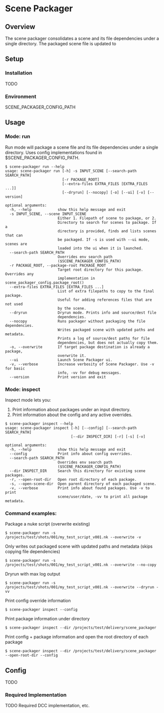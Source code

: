 # Scene Packager
## Overview
The scene packager consolidates a scene and its file dependencies under a single directory.
The packaged scene file is updated to
## Setup
### Installation
TODO
### Environment
SCENE_PACKAGER_CONFIG_PATH
## Usage
### Mode: run
Run mode will package a scene file and its file dependencies under a single directory.
Uses config implementations found in $SCENE_PACKAGER_CONFIG_PATH.

```
$ scene-packager run --help
usage: scene-packager run [-h] -s INPUT_SCENE [--search-path SEARCH_PATH]
                          [-r PACKAGE_ROOT]
                          [--extra-files EXTRA_FILES [EXTRA_FILES ...]]
                          [--dryrun] [--nocopy] [-o] [--ui] [-v] [--version]

optional arguments:
  -h, --help            show this help message and exit
  -s INPUT_SCENE, --scene INPUT_SCENE
                        Either 1. Filepath of scene to package, or 2.
                        Directory to search for scenes to package. If a
                        directory is provided, finds and lists scenes that can
                        be packaged. If -s is used with --ui mode, scenes are
                        loaded into the ui when it is launched.
  --search-path SEARCH_PATH
                        Overrides env search path
                        ($SCENE_PACKAGER_CONFIG_PATH)
  -r PACKAGE_ROOT, --package-root PACKAGE_ROOT
                        Target root directory for this package. Overrides any
                        implementation in scene_packager_config.package_root()
  --extra-files EXTRA_FILES [EXTRA_FILES ...]
                        List of extra filepaths to copy to the final package.
                        Useful for adding references files that are not used
                        by the scene.
  --dryrun              Dryrun mode. Prints info and source/dest file
                        dependencies.
  --nocopy              Runs packager without packaging the file dependencies.
                        Writes packaged scene with updated paths and metadata.
                        Prints a log of source/dest paths for file
                        dependencies, but does not actually copy them.
  -o, --overwrite       If target package destination is already a package,
                        overwrite it.
  --ui                  Launch Scene Packager ui.
  -v, --verbose         Increase verbosity of Scene Packager. Use -v for basic
                        info, -vv for debug messages.
  --version             Print version and exit
```
### Mode: inspect
Inspect mode lets you:
1. Print information about packages under an input directory.
2. Print information about the config and any active overrides.

```
$ scene-packager inspect --help
usage: scene-packager inspect [-h] [--config] [--search-path SEARCH_PATH]
                              [--dir INSPECT_DIR] [-r] [-s] [-v]

optional arguments:
  -h, --help            show this help message and exit
  --config              Print info about config overrides.
  --search-path SEARCH_PATH
                        Overrides env search path
                        ($SCENE_PACKAGER_CONFIG_PATH)
  --dir INSPECT_DIR     Search this directory for existing scene packages.
  -r, --open-root-dir   Open root directory of each package.
  -s, --open-scene-dir  Open parent directory of each packaged scene.
  -v, --verbose         Print info about found packages. Use -v to print
                        scene/user/date, -vv to print all package metadata.
```
### Command examples:
Package a nuke script (overwrite existing)
```
$ scene-packager run -s /projects/test/shots/001/my_test_script_v001.nk --overwrite -v
```

Only writes out packaged scene with updated paths and metadata (skips copying file dependencies)
```
$ scene-packager run -s /projects/test/shots/001/my_test_script_v001.nk --overwrite --no-copy
```

Dryrun with max log output
```
$ scene-packager run -s /projects/test/shots/001/my_test_script_v001.nk --overwrite --dryrun -vv
```

Print config override information
```
$ scene-packager inspect --config
```

Print package information under directory
```
$ scene-packager inspect --dir /projects/test/delivery/scene_packager
```

Print config + package information and open the root directory of each package
```
$ scene-packager inspect --dir /projects/test/delivery/scene_packager
--open-root-dir --config
```

## Config
TODO


### Required Implementation
TODO Required DCC implementation, etc.
